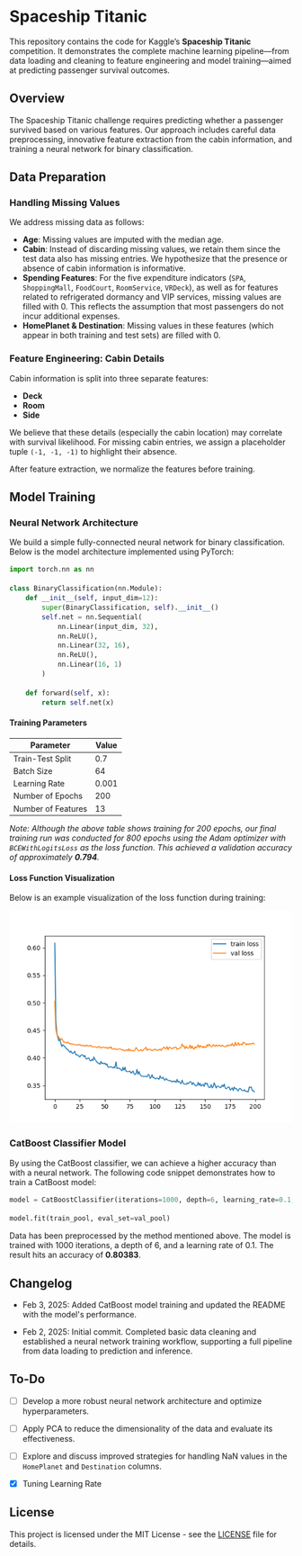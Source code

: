 # Spaceship Titanic

This repository contains the code for Kaggle’s **Spaceship Titanic** competition. It demonstrates the complete machine learning pipeline—from data loading and cleaning to feature engineering and model training—aimed at predicting passenger survival outcomes.

## Overview

The Spaceship Titanic challenge requires predicting whether a passenger survived based on various features. Our approach includes careful data preprocessing, innovative feature extraction from the cabin information, and training a neural network for binary classification.

## Data Preparation

### Handling Missing Values

We address missing data as follows:

- **Age**: Missing values are imputed with the median age.
- **Cabin**: Instead of discarding missing values, we retain them since the test data also has missing entries. We hypothesize that the presence or absence of cabin information is informative.
- **Spending Features**: For the five expenditure indicators (`SPA`, `ShoppingMall`, `FoodCourt`, `RoomService`, `VRDeck`), as well as for features related to refrigerated dormancy and VIP services, missing values are filled with 0. This reflects the assumption that most passengers do not incur additional expenses.
- **HomePlanet & Destination**: Missing values in these features (which appear in both training and test sets) are filled with 0.

### Feature Engineering: Cabin Details

Cabin information is split into three separate features:
- **Deck**
- **Room**
- **Side**

We believe that these details (especially the cabin location) may correlate with survival likelihood. For missing cabin entries, we assign a placeholder tuple `(-1, -1, -1)` to highlight their absence.

After feature extraction, we normalize the features before training.

## Model Training

### Neural Network Architecture

We build a simple fully-connected neural network for binary classification. Below is the model architecture implemented using PyTorch:

```python
import torch.nn as nn

class BinaryClassification(nn.Module):
    def __init__(self, input_dim=12):
        super(BinaryClassification, self).__init__()
        self.net = nn.Sequential(
            nn.Linear(input_dim, 32),
            nn.ReLU(),
            nn.Linear(32, 16),
            nn.ReLU(),
            nn.Linear(16, 1)
        )

    def forward(self, x):
        return self.net(x)

```

#### Training Parameters

| Parameter           | Value   |
|---------------------|---------|
| Train-Test Split    | 0.7     |
| Batch Size          | 64      |
| Learning Rate       | 0.001   |
| Number of Epochs    | 200     |
| Number of Features  | 13      |

*Note: Although the above table shows training for 200 epochs, our final training run was conducted for 800 epochs using the Adam optimizer with `BCEWithLogitsLoss` as the loss function. This achieved a validation accuracy of approximately **0.794**.*

#### Loss Function Visualization

Below is an example visualization of the loss function during training:

![Loss Function](img/loss.png)

### CatBoost Classifier Model

By using the CatBoost classifier, we can achieve a higher accuracy than with a neural network. The following code snippet demonstrates how to train a CatBoost model:

```python
model = CatBoostClassifier(iterations=1000, depth=6, learning_rate=0.1, loss_function='Logloss', verbose=True)

model.fit(train_pool, eval_set=val_pool)
```

Data has been preprocessed by the method mentioned above. The model is trained with 1000 iterations, a depth of 6, and a learning rate of 0.1. The result hits an accuracy of **0.80383**.

## Changelog

- Feb 3, 2025: Added CatBoost model training and updated the README with the model's performance.

- Feb 2, 2025: Initial commit. Completed basic data cleaning and established a neural network training workflow, supporting a full pipeline from data loading to prediction and inference.

## To-Do

- [ ] Develop a more robust neural network architecture and optimize hyperparameters.
- [ ] Apply PCA to reduce the dimensionality of the data and evaluate its effectiveness.
- [ ] Explore and discuss improved strategies for handling NaN values in the `HomePlanet` and `Destination` columns.
- [x] Tuning Learning Rate


## License

This project is licensed under the MIT License - see the [LICENSE](LICENSE) file for details.
